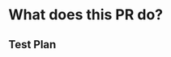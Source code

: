 # What does this PR do?

<!-- Provide a short summary of what this PR does and why. Usually, the relevant context should be present in a linked issue. -->

<!-- Uncomment this section with the issue number if an issue is being resolved
**Issue resolved by this Pull Request:** Closes #
--->


## Test Plan

<!--
Please describe:
 - tests you ran to verify your changes with result summaries.
 - provide instructions so it can be reproduced.
-->

<!--
## Sources

Please link relevant resources if necessary. 

-->

<!--
## Documentation

- [ ] Added a [Changelog](https://github.com/meta-llama/llama-stack/blob/main/CHANGELOG.md) entry if the change is significant (new feature, breaking change etc.).

-->
